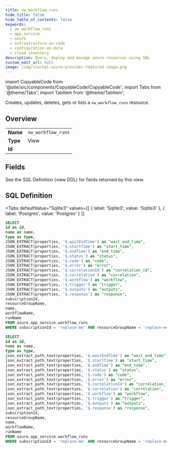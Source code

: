 ```yaml
--- 
title: vw_workflow_runs
hide_title: false
hide_table_of_contents: false
keywords:
  - vw_workflow_runs
  - app_service
  - azure
  - infrastructure-as-code
  - configuration-as-data
  - cloud inventory
description: Query, deploy and manage azure resources using SQL
custom_edit_url: null
image: /img/stackql-azure-provider-featured-image.png
---
```


import CopyableCode from '@site/src/components/CopyableCode/CopyableCode';
import Tabs from '@theme/Tabs';
import TabItem from '@theme/TabItem';

Creates, updates, deletes, gets or lists a <code>vw_workflow_runs</code> resource.

## Overview
<table><tbody>
<tr><td><b>Name</b></td><td><code>vw_workflow_runs</code></td></tr>
<tr><td><b>Type</b></td><td>View</td></tr>
<tr><td><b>Id</b></td><td><CopyableCode code="azure.app_service.vw_workflow_runs" /></td></tr>
</tbody></table>

## Fields

See the SQL Definition (view DDL) for fields returned by this view.

## SQL Definition

<Tabs
defaultValue="Sqlite3"
values={[
{ label: 'Sqlite3', value: 'Sqlite3' },
{ label: 'Postgres', value: 'Postgres' }
]}
>
<TabItem value="Sqlite3">

```sql
SELECT
id as id,
name as name,
type as type,
JSON_EXTRACT(properties, '$.waitEndTime') as "wait_end_time",
JSON_EXTRACT(properties, '$.startTime') as "start_time",
JSON_EXTRACT(properties, '$.endTime') as "end_time",
JSON_EXTRACT(properties, '$.status') as "status",
JSON_EXTRACT(properties, '$.code') as "code",
JSON_EXTRACT(properties, '$.error') as "error",
JSON_EXTRACT(properties, '$.correlationId') as "correlation_id",
JSON_EXTRACT(properties, '$.correlation') as "correlation",
JSON_EXTRACT(properties, '$.workflow') as "workflow",
JSON_EXTRACT(properties, '$.trigger') as "trigger",
JSON_EXTRACT(properties, '$.outputs') as "outputs",
JSON_EXTRACT(properties, '$.response') as "response",
subscriptionId,
resourceGroupName,
name,
workflowName,
runName
FROM azure.app_service.workflow_runs
WHERE subscriptionId = 'replace-me' AND resourceGroupName = 'replace-me' AND name = 'replace-me' AND workflowName = 'replace-me';
```

</TabItem>
<TabItem value="Postgres">

```sql
SELECT
id as id,
name as name,
type as type,
json_extract_path_text(properties, '$.waitEndTime') as "wait_end_time",
json_extract_path_text(properties, '$.startTime') as "start_time",
json_extract_path_text(properties, '$.endTime') as "end_time",
json_extract_path_text(properties, '$.status') as "status",
json_extract_path_text(properties, '$.code') as "code",
json_extract_path_text(properties, '$.error') as "error",
json_extract_path_text(properties, '$.correlationId') as "correlation_id",
json_extract_path_text(properties, '$.correlation') as "correlation",
json_extract_path_text(properties, '$.workflow') as "workflow",
json_extract_path_text(properties, '$.trigger') as "trigger",
json_extract_path_text(properties, '$.outputs') as "outputs",
json_extract_path_text(properties, '$.response') as "response",
subscriptionId,
resourceGroupName,
name,
workflowName,
runName
FROM azure.app_service.workflow_runs
WHERE subscriptionId = 'replace-me' AND resourceGroupName = 'replace-me' AND name = 'replace-me' AND workflowName = 'replace-me';
```

</TabItem>
</Tabs>
